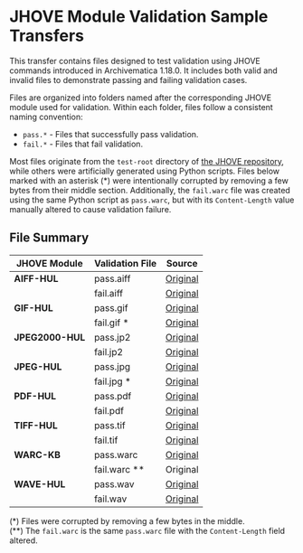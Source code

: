 # JHOVE Module Validation Sample Transfers

This transfer contains files designed to test validation using JHOVE commands introduced in Archivematica 1.18.0. It includes both valid and invalid files to demonstrate passing and failing validation cases.

Files are organized into folders named after the corresponding JHOVE module used for validation. Within each folder, files follow a consistent naming convention:

* `pass.*` - Files that successfully pass validation.
* `fail.*` - Files that fail validation.

Most files originate from the
`test-root` directory of [the JHOVE repository](https://github.com/openpreserve/jhove/), while others were artificially generated using Python scripts. Files below marked with an asterisk (\*) were intentionally corrupted by removing a few bytes from their middle section. Additionally, the
`fail.warc` file was created using the same Python script as `pass.warc`, but with its
`Content-Length` value manually altered to cause validation failure.

## File Summary

| JHOVE Module     | Validation File | Source                                                                                                                                                        |
|------------------|-----------------|---------------------------------------------------------------------------------------------------------------------------------------------------------------|
| **AIFF-HUL**     | pass.aiff       | [Original](https://github.com/openpreserve/jhove/blob/c1db6d76fff02470d012909ee15b1a969a5e7422/test-root/corpora/examples/modules/AIFF-hul/8-Bit-Noise-1.aif) |
|                  | fail.aiff       | [Original](https://gist.github.com/replaceafill/48fbc414b563526a0139db649a0d0d9c)                                                                             |
| **GIF-HUL**      | pass.gif        | [Original](https://github.com/openpreserve/jhove/blob/integration/test-root/corpora/examples/modules/GIF-hul/AA_Banner.gif)                                   |
|                  | fail.gif *      | [Original](https://github.com/openpreserve/jhove/blob/integration/test-root/corpora/examples/modules/GIF-hul/hul-banner.gif?raw=true)                         |
| **JPEG2000-HUL** | pass.jp2        | [Original](https://github.com/openpreserve/jhove/raw/refs/heads/integration/test-root/corpora/examples/modules/JPEG2000-hul/monochrome.jp2)                   |
|                  | fail.jp2        | [Original](https://github.com/openpreserve/jhove/blob/refs/heads/integration/test-root/corpora/errors/modules/JPEG2000-hul/height_image_header_damaged.jp2)   |
| **JPEG-HUL**     | pass.jpg        | [Original](https://github.com/openpreserve/jhove/blob/integration/test-root/corpora/examples/modules/JPEG-hul/20150213_140637.jpg)                            |
|                  | fail.jpg *      | [Original](https://github.com/openpreserve/jhove/blob/integration/test-root/corpora/examples/modules/JPEG-hul/AA_Banner.jpg)                                  |
| **PDF-HUL**      | pass.pdf        | [Original](https://github.com/openpreserve/jhove/blob/integration/test-root/corpora/errors/modules/PDF-hul/pdf-hul-14-govdocs-489354.pdf)                     |
|                  | fail.pdf        | [Original](https://github.com/openpreserve/format-corpus/blob/master/pdfCabinetOfHorrors/corruptionOneByteMissing.pdf)                                        |
| **TIFF-HUL**     | pass.tif        | [Original](https://github.com/openpreserve/jhove/raw/refs/heads/integration/test-root/corpora/examples/modules/TIFF-hul/little-endian.tif)                    |
|                  | fail.tif        | [Original](https://github.com/openpreserve/jhove/raw/refs/heads/integration/test-root/corpora/examples/modules/TIFF-hul/badfiles/peppers.tif)                 |
| **WARC-KB**      | pass.warc       | [Original](https://gist.github.com/replaceafill/e9c10cff981baddeba1ba3ce7e2f25f3)                                                                             |
|                  | fail.warc **    | Original                                                                                                                                                      |
| **WAVE-HUL**     | pass.wav        | [Original](https://github.com/openpreserve/jhove/blob/integration/test-root/corpora/examples/modules/WAVE-hul/8-Bit-Noise-1.wav)                              |
|                  | fail.wav        | [Original](https://github.com/openpreserve/jhove/blob/integration/test-root/corpora/errors/modules/WAVE-hul/wf-pcm-44khz-8bit-mono-chunk-id-above-valid-ascii.wav)                                                                                                                                                  |

(\*) Files were corrupted by removing a few bytes in the middle.  
(\*\*) The `fail.warc` is the same `pass.warc` file with the `Content-Length` field altered.